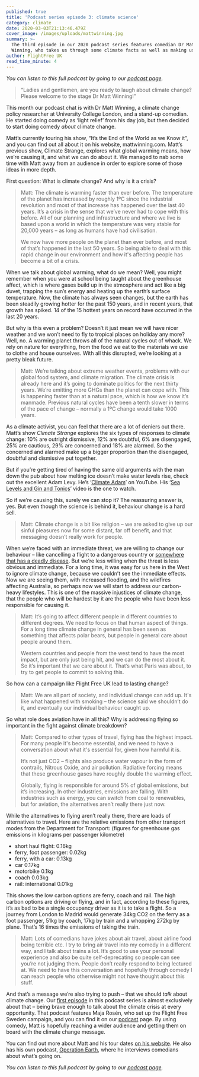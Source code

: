 ```yaml
---
published: true
title: 'Podcast series episode 3: climate science'
category: climate
date: 2020-03-03T21:13:46.479Z
cover_image: /images/uploads/mattwinning.jpg
summary: >-
  The third episode in our 2020 podcast series features comedian Dr Matt
  Winning, who takes us through some climate facts as well as making us laugh
author: FlightFree UK
read_time_minute: 4
---
```

*You can listen to this full podcast by going to our [podcast page](https://flightfree.co.uk/podcast/).*

> “Ladies and gentlemen, are you ready to laugh about climate change? Please welcome to the stage Dr Matt Winning!”

This month our podcast chat is with Dr Matt Winning, a climate change policy researcher at University College London, and a stand-up comedian. He started doing comedy as ‘light relief’ from his day job, but then decided to start doing comedy *about* climate change.

Matt’s currently touring his show, “It’s the End of the World as we Know it”, and you can find out all about it on his website, mattwinning.com. Matt’s previous show, Climate Strange, explores what global warming means, how we’re causing it, and what we can do about it. We managed to nab some time with Matt away from an audience in order to explore some of those ideas in more depth.

First question: What is climate change? And why is it a crisis?

> Matt: The climate is warming faster than ever before. The temperature of the planet has increased by roughly 1ºC since the industrial revolution and most of that increase has happened over the last 40 years. It’s a crisis in the sense that we’ve never had to cope with this before. All of our planning and infrastructure and where we live is based upon a world in which the temperature was very stable for 20,000 years – as long as humans have had civilisation.
>
> We now have more people on the planet than ever before, and most of that’s happened in the last 50 years. So being able to deal with this rapid change in our environment and how it's affecting people has become a bit of a crisis.

When we talk about global warming, what do we mean? Well, you might remember when you were at school being taught about the greenhouse affect, which is where gases build up in the atmosphere and act like a big duvet, trapping the sun’s energy and heating up the earth’s surface temperature. Now, the climate has always seen changes, but the earth has been steadily growing hotter for the past 150 years, and in recent years, that growth has spiked. 14 of the 15 hottest years on record have occurred in the last 20 years.

But why is this even a problem? Doesn’t it just mean we will have nicer weather and we won’t need to fly to tropical places on holiday any more? Well, no. A warming planet throws all of the natural cycles out of whack. We rely on nature for everything, from the food we eat to the materials we use to clothe and house ourselves. With all this disrupted, we’re looking at a pretty bleak future. 

> Matt: We’re talking about extreme weather events, problems with our global food system, and climate migration. The climate crisis is already here and it’s going to dominate politics for the next thirty years. We’re emitting more GHGs than the planet can cope with. This is happening faster than at a natural pace, which is how we know it’s manmade. Previous natural cycles have been a tenth slower in terms of the pace of change – normally a 1ºC change would take 1000 years.

As a climate activist, you can feel that there are a lot of deniers out there. Matt’s show *Climate Strange* explores the six types of responses to climate change: 10% are outright dismissive, 12% are doubtful, 6% are disengaged, 25% are cautious, 29% are concerned and 18% are alarmed. So the concerned and alarmed make up a bigger proportion than the disengaged, doubtful and dismissive put together.

But if you’re getting tired of having the same old arguments with the man down the pub about how melting ice doesn’t make water levels rise, check out the excellent Adam Levy. He’s ‘[Climate Adam](https://www.youtube.com/user/ClimateAdam/featured)’ on YouTube. His ‘[Sea Levels and Gin and Tonics](https://www.youtube.com/watch?v=8zx8MOvFLxM)’ video is the one to watch.

So if we’re causing this, surely we can stop it? The reassuring answer is, yes. But even though the science is behind it, behaviour change is a hard sell.

> Matt: Climate change is a bit like religion – we are asked to give up our sinful pleasures now for some distant, far off benefit, and that messaging doesn’t really work for people.

When we’re faced with an immediate threat, we are willing to change our behaviour – like cancelling a flight to a dangerous country or [somewhere that has a deadly disease](https://flightfree.co.uk/post/the-global-carbon-health-emergency/). But we’re less willing when the threat is less obvious and immediate. For a long time, it was easy for us here in the West to ignore climate change, because we couldn’t see the immediate effects. Now we are seeing them, with increased flooding, and the wildfires affecting Australia, so perhaps now we will start to address our carbon-heavy lifestyles. This is one of the massive injustices of climate change, that the people who will be hardest by it are the people who have been less responsible for causing it.

> Matt: It’s going to affect different people in different countries to different degrees. We need to focus on that human aspect of things. For a long time climate change in general has been seen as something that affects polar bears, but people in general care about people around them.
>
> Western countries and people from the west tend to have the most impact, but are only just being hit, and we can do the most about it. So it’s important that we care about it. That’s what Paris was about, to try to get people to commit to solving this.

So how can a campaign like Flight Free UK lead to lasting change?

> Matt: We are all part of society, and individual change can add up. It's like what happened with smoking – the science said we shouldn’t do it, and eventually our individual behaviour caught up.

So what role does aviation have in all this? Why is addressing flying so important in the fight against climate breakdown?

> Matt: Compared to other types of travel, flying has the highest impact. For many people it's become essential, and we need to have a conversation about what it's essential for, given how harmful it is.
>
> It’s not just CO2 – flights also produce water vapour in the form of contrails, Nitrous Oxide, and air pollution. Radiative forcing means that these greenhouse gases have roughly double the warming effect.
>
> Globally, flying is responsible for around 5% of global emissions, but it’s increasing. In other industries, emissions are falling. With industries such as energy, you can switch from coal to renewables, but for aviation, the alternatives aren’t really there just now.

While the alternatives to flying aren’t really there, there are loads of alternatives to travel. Here are the relative emissions from other transport modes from the Department for Transport: (figures for greenhouse gas emissions in kilograms per passenger kilometre)

* short haul flight: 0.16kg
* ferry, foot passenger: 0.02kg
* ferry, with a car: 0.13kg
* car 0.17kg
* motorbike 0.1kg
* coach 0.03kg
* rail: international 0.01kg

This shows the low carbon options are ferry, coach and rail. The high carbon options are driving or flying, and in fact, according to these figures, it’s as bad to be a single occupancy driver as it is to take a flight. So a journey from London to Madrid would generate 34kg CO2 on the ferry as a foot passenger, 51kg by coach, 17kg by train and a whopping 272kg by plane. That’s 16 times the emissions of taking the train.

> Matt: Lots of comedians have jokes about air travel, about airline food being terrible etc. I try to bring air travel into my comedy in a different way, and I talk about trains a lot. It’s good to use your personal experience and also be quite self-deprecating so people can see you’re not judging them. People don’t really respond to being lectured at. We need to have this conversation and hopefully through comedy I can reach people who otherwise might not have thought about this stuff.

And that’s a message we’re also trying to push – that we should *talk* about climate change. Our [first episode](https://www.podbean.com/eu/pb-jbxvs-ceec5e) in this podcast series is almost exclusively about that – being brave enough to talk about the climate crisis at every opportunity. That podcast features Maja Rosén, who set up the Flight Free Sweden campaign, and you can find it on our [podcast](https://flightfree.co.uk/podcast/) page. By using comedy, Matt is hopefully reaching a wider audience and getting them on board with the climate change message.

You can find out more about Matt and his tour dates [on his website](http://www.mattwinning.com). He also has his own podcast, [Operation Earth](http://www.mattwinning.com/opearthpod), where he interviews comedians about what’s going on. 

*You can listen to this full podcast by going to our [podcast page](https://flightfree.co.uk/podcast/).*